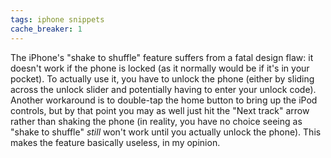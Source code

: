 ```yaml
---
tags: iphone snippets
cache_breaker: 1
---
```


The iPhone's "shake to shuffle" feature suffers from a fatal design flaw: it doesn't work if the phone is locked (as it normally would be if it's in your pocket). To actually use it, you have to unlock the phone (either by sliding across the unlock slider and potentially having to enter your unlock code). Another workaround is to double-tap the home button to bring up the iPod controls, but by that point you may as well just hit the "Next track" arrow rather than shaking the phone (in reality, you have no choice seeing as "shake to shuffle" _still_ won't work until you actually unlock the phone). This makes the feature basically useless, in my opinion.

